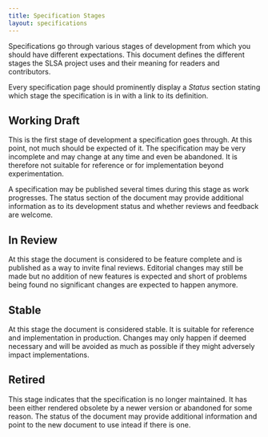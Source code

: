 ```yaml
---
title: Specification Stages
layout: specifications
---
```


Specifications go through various stages of development from which you
should have different expectations. This document defines the different
stages the SLSA project uses and their meaning for readers and
contributors.

Every specification page should prominently display a *Status* section
stating which stage the specification is in with a link to its
definition.

## Working Draft

This is the first stage of development a specification goes
through. At this point, not much should be expected of it. The
specification may be very incomplete and may change at any time and
even be abandoned. It is therefore not suitable for reference or for
implementation beyond experimentation.

A specification may be published several times during this stage as
work progresses. The status section of the document may provide
additional information as to its development status and whether
reviews and feedback are welcome.

## In Review

At this stage the document is considered to be feature complete and is
published as a way to invite final reviews. Editorial changes may
still be made but no addition of new features is expected and short of
problems being found no significant changes are expected to happen
anymore.

## Stable

At this stage the document is considered stable. It is suitable for
reference and implementation in production. Changes may only happen if
deemed necessary and will be avoided as much as possible if they might
adversely impact implementations.

## Retired

This stage indicates that the specification is no longer maintained.
It has been either rendered obsolete by a newer version or
abandoned for some reason. The status of the document may provide
additional information and point to the new document to use intead if
there is one.
